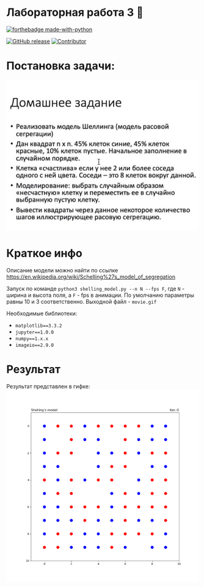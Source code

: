 # Лабораторная работа 3 :walking:

[![forthebadge made-with-python](http://ForTheBadge.com/images/badges/made-with-python.svg)](https://www.python.org/)

[![GitHub release](https://img.shields.io/badge/version-v1.0-red)](https://img.shields.io/badge/version-v1.0-red)
[![Contributor](https://img.shields.io/badge/contributors-4-blue)](https://img.shields.io/badge/contributors-4-blue)


# Постановка задачи:
![alt text](https://github.com/HuviX/mai/blob/main/it_labs/forget_to_remember/nudes.jpg)

# Краткое инфо

Описание модели можно найти по ссылке https://en.wikipedia.org/wiki/Schelling%27s_model_of_segregation

Запуск по команде `python3 shelling_model.py --n N --fps F`, где `N` - ширина и высота поля, а `F` - fps в анимации. По умолчанию параметры равны 10 и 3 соответственно.
Выходной файл - `movie.gif`

Необходимые библиотеки:

- ``matplotlib==3.3.2``
- ``jupyter==1.0.0``
- ``numpy==1.x.x``
- ``imageio==2.9.0``

# Результат

Результат представлен в гифке: ![линк](https://github.com/HuviX/mai/blob/main/it_labs/forget_to_remember/movie.gif)
